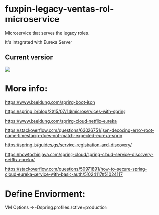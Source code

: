 # fuxpin-legacy-ventas-rol-microservice

Microservice that serves the legacy roles.

It's integrated with Eureka Server

## Current version
![](https://img.shields.io/badge/fuxpin%20legacy%20ventas%20rol%20microservice-0.0.1-blue)

# More info:

https://www.baeldung.com/spring-boot-json

https://spring.io/blog/2015/07/14/microservices-with-spring

https://www.baeldung.com/spring-cloud-netflix-eureka

https://stackoverflow.com/questions/63026751/json-decoding-error-root-name-timestamp-does-not-match-expected-eureka-sprin

https://spring.io/guides/gs/service-registration-and-discovery/

https://howtodoinjava.com/spring-cloud/spring-cloud-service-discovery-netflix-eureka/

https://stackoverflow.com/questions/50971891/how-to-secure-spring-cloud-eureka-service-with-basic-auth/51024117#51024117

# Define Enviorment:

VM Options -> -Dspring.profiles.active=production